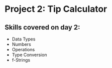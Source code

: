 # Project 2: Tip Calculator


## Skills covered on day 2:
- Data Types
- Numbers
- Operations
- Type Conversion
- f-Strings
